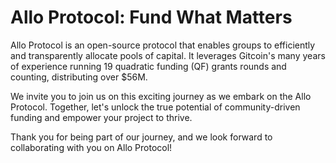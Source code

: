 # Allo Protocol: Fund What Matters

Allo Protocol is an open-source protocol that enables groups to efficiently and
transparently allocate pools of capital. It leverages Gitcoin's many years of
experience running 19 quadratic funding (QF) grants rounds and counting, distributing over
$56M.

We invite you to join us on this exciting journey as we embark on the Allo
Protocol. Together, let's unlock the true potential of community-driven funding
and empower your project to thrive.

Thank you for being part of our journey, and we look forward to collaborating
with you on Allo Protocol!
